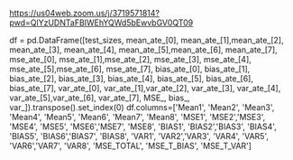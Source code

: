 https://us04web.zoom.us/j/3719571814?pwd=QlYzUDNTaFBIWEhYQWd5bEwvbGV0QT09

df = pd.DataFrame([test_sizes, mean_ate_[0], mean_ate_[1],mean_ate_[2], mean_ate_[3], 
                   mean_ate_[4], mean_ate_[5],mean_ate_[6], mean_ate_[7],
                   mse_ate_[0], mse_ate_[1],mse_ate_[2], mse_ate_[3],
                   mse_ate_[4], mse_ate_[5],mse_ate_[6], mse_ate_[7],
                   bias_ate_[0], bias_ate_[1], bias_ate_[2], bias_ate_[3], 
                   bias_ate_[4], bias_ate_[5], bias_ate_[6], bias_ate_[7], 
                   var_ate_[0], var_ate_[1],var_ate_[2], var_ate_[3], var_ate_[4], var_ate_[5],var_ate_[6], var_ate_[7], 
                   MSE_, bias_, var_]).transpose().set_index(0)
df.columns=['Mean1', 'Mean2', 'Mean3', 'Mean4', 'Mean5', 'Mean6', 'Mean7', 'Mean8',
            'MSE1', 'MSE2','MSE3', 'MSE4', 'MSE5', 'MSE6','MSE7', 'MSE8', 
            'BIAS1', 'BIAS2','BIAS3', 'BIAS4', 'BIAS5', 'BIAS6','BIAS7', 'BIAS8', 
            'VAR1', 'VAR2','VAR3', 'VAR4', 'VAR5', 'VAR6','VAR7', 'VAR8', 'MSE_TOTAL', 'MSE_T_BIAS', 'MSE_T_VAR']
